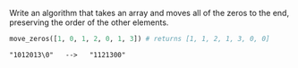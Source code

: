 Write an algorithm that takes an array and moves all of the zeros to the end, preserving the order of the other elements.

```python
move_zeros([1, 0, 1, 2, 0, 1, 3]) # returns [1, 1, 2, 1, 3, 0, 0]
```
```bf
"1012013\0"   -->   "1121300"
```